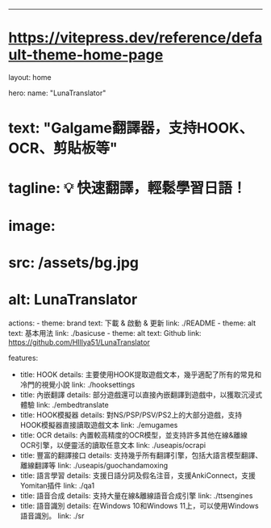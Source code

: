 ---
# https://vitepress.dev/reference/default-theme-home-page
layout: home

hero:
  name: "LunaTranslator"
  # text: "Galgame翻譯器，支持HOOK、OCR、剪貼板等"
  # tagline: 💡 快速翻譯，輕鬆學習日語！
  # image:
  #   src: /assets/bg.jpg
  #   alt: LunaTranslator
  actions:
    - theme: brand
      text: 下載 & 啟動 & 更新
      link: ./README
    - theme: alt
      text: 基本用法
      link: ./basicuse
    - theme: alt
      text: Github
      link: https://github.com/HIllya51/LunaTranslator

features:
  - title: HOOK
    details: 主要使用HOOK提取遊戲文本，幾乎適配了所有的常見和冷門的視覺小說
    link: ./hooksettings
  - title: 內嵌翻譯
    details: 部分遊戲還可以直接內嵌翻譯到遊戲中，以獲取沉浸式體驗
    link: ./embedtranslate
  - title: HOOK模擬器
    details: 對NS/PSP/PSV/PS2上的大部分遊戲，支持HOOK模擬器直接讀取遊戲文本
    link: ./emugames
  - title: OCR
    details: 內置較高精度的OCR模型，並支持許多其他在線&離線OCR引擎，以便靈活的讀取任意文本
    link: ./useapis/ocrapi
  - title: 豐富的翻譯接口
    details: 支持幾乎所有翻譯引擎，包括大語言模型翻譯、離線翻譯等
    link: ./useapis/guochandamoxing
  - title: 語言學習
    details: 支援日語分詞及假名注音，支援AnkiConnect，支援Yomitan插件
    link: ./qa1
  - title: 語音合成
    details: 支持大量在線&離線語音合成引擎
    link: ./ttsengines
  - title: 語音識別
    details: 在Windows 10和Windows 11上，可以使用Windows語音識別。
    link: ./sr

